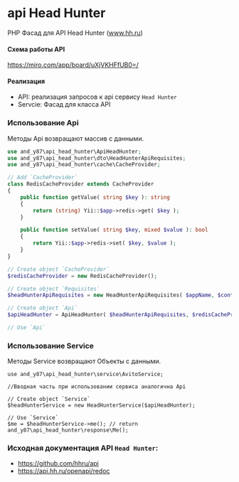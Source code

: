 # api Head Hunter

PHP Фасад для API Head Hunter (www.hh.ru)

#### Схема работы API
https://miro.com/app/board/uXjVKHFfUB0=/

#### Реализация
 - API: реализация запросов к api сервису `Head Hunter`
 - Servcie: Фасад для класса API

### Использование Api
Методы Api возвращают массив с данными.
```php
use and_y87\api_head_hunter\ApiHeadHunter;
use and_y87\api_head_hunter\dto\HeadHunterApiRequisites;
use and_y87\api_head_hunter\cache\CacheProvider;

// Add `CacheProvider`
class RedisCacheProvider extends CacheProvider
{
    public function getValue( string $key ): string
    {
        return (string) Yii::$app->redis->get( $key );
    }

    public function setValue( string $key, mixed $value ): bool
    {
        return Yii::$app->redis->set( $key, $value );
    }
}

// Create object `CacheProvider`
$redisCacheProvider = new RedisCacheProvider();

// Create object `Requisites`
$headHunterApiRequisites = new HeadHunterApiRequisites( $appName, $contactEmail, $client_id, $client_secret );

// Create object `Api`
$apiHeadHunter = ApiHeadHunter( $headHunterApiRequisites, $redisCacheProvider );

// Use `Api`
```
### Использование Service
Методы Service возвращают Объекты с данными.
```
use and_y87\api_head_hunter\service\AvitoService;

//Вводная часть при использовании сервиса аналогична Api

// Create object `Service`
$headHunterService = new HeadHunterService($apiHeadHunter);

// Use `Service`
$me = $headHunterService->me(); // return and_y87\api_head_hunter\response\Me();
```

### Исходная документация API `Head Hunter`:
 - https://github.com/hhru/api
 - https://api.hh.ru/openapi/redoc
